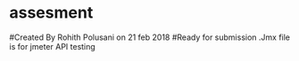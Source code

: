 # assesment
#Created By Rohith Polusani on 21 feb 2018
#Ready for submission
.Jmx file is for jmeter API testing

